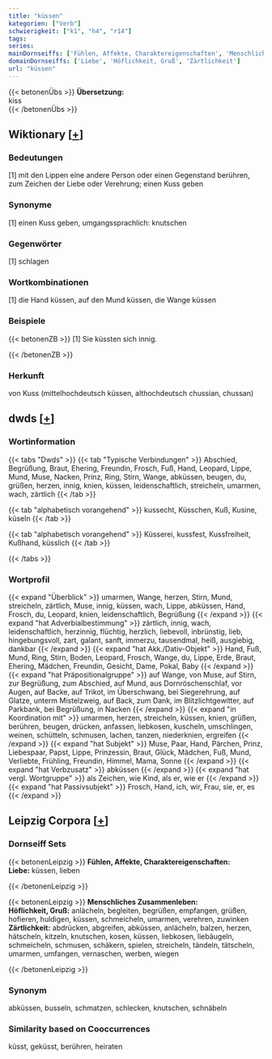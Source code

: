 ```yaml
---
title: "küssen"
kategorien: ["Verb"]
schwierigkeit: ["k1", "h4", "r14"]
tags:
series:
mainDornseiffs: ['Fühlen, Affekte, Charaktereigenschaften', 'Menschliches Zusammenleben']
domainDornseiffs: ['Liebe', 'Höflichkeit, Gruß', 'Zärtlichkeit']
url: "küssen"
---
```


{{< betonenÜbs >}}
**Übersetzung:**  
kiss  
{{< /betonenÜbs >}}

## Wiktionary [[+](https://de.wiktionary.org/wiki/küssen)]

### Bedeutungen
[1] mit den Lippen eine andere Person oder einen Gegenstand berühren, zum Zeichen der Liebe oder Verehrung; einen Kuss geben  

### Synonyme
[1] einen Kuss geben, umgangssprachlich: knutschen  

### Gegenwörter
[1] schlagen  

### Wortkombinationen
[1] die Hand küssen, auf den Mund küssen, die Wange küssen  

### Beispiele
{{< betonenZB >}}
[1] Sie küssten sich innig.  

{{< /betonenZB >}}
### Herkunft
von Kuss (mittelhochdeutsch küssen, althochdeutsch chussian, chussan)  



## dwds [[+](https://www.dwds.de/wb/küssen)]

### Wortinformation
{{< tabs "Dwds" >}}
{{< tab "Typische Verbindungen" >}}
Abschied, Begrüßung, Braut, Ehering, Freundin, Frosch, Fuß, Hand, Leopard, Lippe, Mund, Muse, Nacken, Prinz, Ring, Stirn, Wange, abküssen, beugen, du, grüßen, herzen, innig, knien, küssen, leidenschaftlich, streicheln, umarmen, wach, zärtlich
{{< /tab >}}

{{< tab "alphabetisch vorangehend" >}}
kussecht, Küsschen, Kuß, Kusine, küseln
{{< /tab >}}

{{< tab "alphabetisch vorangehend" >}}
Küsserei, kussfest, Kussfreiheit, Kußhand, küsslich
{{< /tab >}}

{{< /tabs >}}

### Wortprofil
{{< expand "Überblick" >}} umarmen, Wange, herzen, Stirn, Mund, streicheln, zärtlich, Muse, innig, küssen, wach, Lippe, abküssen, Hand, Frosch, du, Leopard, knien, leidenschaftlich, Begrüßung {{< /expand >}}
{{< expand "hat Adverbialbestimmung" >}} zärtlich, innig, wach, leidenschaftlich, herzinnig, flüchtig, herzlich, liebevoll, inbrünstig, lieb, hingebungsvoll, zart, galant, sanft, immerzu, tausendmal, heiß, ausgiebig, dankbar {{< /expand >}}
{{< expand "hat Akk./Dativ-Objekt" >}} Hand, Fuß, Mund, Ring, Stirn, Boden, Leopard, Frosch, Wange, du, Lippe, Erde, Braut, Ehering, Mädchen, Freundin, Gesicht, Dame, Pokal, Baby {{< /expand >}}
{{< expand "hat Präpositionalgruppe" >}} auf Wange, von Muse, auf Stirn, zur Begrüßung, zum Abschied, auf Mund, aus Dornröschenschlaf, vor Augen, auf Backe, auf Trikot, im Überschwang, bei Siegerehrung, auf Glatze, unterm Mistelzweig, auf Back, zum Dank, im Blitzlichtgewitter, auf Parkbank, bei Begrüßung, in Nacken {{< /expand >}}
{{< expand "in Koordination mit" >}} umarmen, herzen, streicheln, küssen, knien, grüßen, berühren, beugen, drücken, anfassen, liebkosen, kuscheln, umschlingen, weinen, schütteln, schmusen, lachen, tanzen, niederknien, ergreifen {{< /expand >}}
{{< expand "hat Subjekt" >}} Muse, Paar, Hand, Pärchen, Prinz, Liebespaar, Papst, Lippe, Prinzessin, Braut, Glück, Mädchen, Fuß, Mund, Verliebte, Frühling, Freundin, Himmel, Mama, Sonne {{< /expand >}}
{{< expand "hat Verbzusatz" >}} abküssen {{< /expand >}}
{{< expand "hat vergl. Wortgruppe" >}} als Zeichen, wie Kind, als er, wie er {{< /expand >}}
{{< expand "hat Passivsubjekt" >}} Frosch, Hand, ich, wir, Frau, sie, er, es {{< /expand >}}

## Leipzig Corpora [[+](https://corpora.uni-leipzig.de/en/res?word=küssen&corpusId=deu_newscrawl-public_2018)]

### Dornseiff Sets
{{< betonenLeipzig >}}
**Fühlen, Affekte, Charaktereigenschaften:**  
**Liebe:** küssen, lieben  

{{< /betonenLeipzig >}}


{{< betonenLeipzig >}}
**Menschliches Zusammenleben:**  
**Höflichkeit, Gruß:** anlächeln, begleiten, begrüßen, empfangen, grüßen, hofieren, huldigen, küssen, schmeicheln, umarmen, verehren, zuwinken  
**Zärtlichkeit:** abdrücken, abgreifen, abküssen, anlächeln, balzen, herzen, hätscheln, kitzeln, knutschen, kosen, küssen, liebkosen, liebäugeln, schmeicheln, schmusen, schäkern, spielen, streicheln, tändeln, tätscheln, umarmen, umfangen, vernaschen, werben, wiegen  

{{< /betonenLeipzig >}}

### Synonym
abküssen, busseln, schmatzen, schlecken, knutschen, schnäbeln


### Similarity based on Cooccurrences
küsst, geküsst, berühren, heiraten

